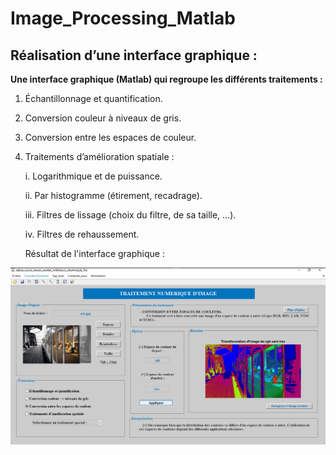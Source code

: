 # Image_Processing_Matlab


## Réalisation d’une interface graphique :


**Une interface graphique (Matlab) qui regroupe les différents traitements :**

  1. Échantillonnage et quantification.

  2. Conversion couleur à niveaux de gris.

  3. Conversion entre les espaces de couleur.

  4. Traitements d’amélioration spatiale :

      i. Logarithmique et de puissance.

      ii. Par histogramme (étirement, recadrage).

      iii. Filtres de lissage (choix du filtre, de sa taille, …).

      iv. Filtres de rehaussement.



      Résultat de l'interface graphique :

![This is an image](Graphic_Interface.PNG)
